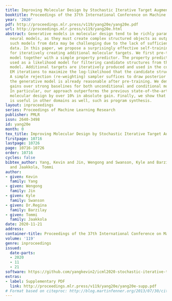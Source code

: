 ```yaml
---
title: Improving Molecular Design by Stochastic Iterative Target Augmentation
booktitle: Proceedings of the 37th International Conference on Machine Learning
year: '2020'
pdf: http://proceedings.mlr.press/v119/yang20e/yang20e.pdf
url: http://proceedings.mlr.press/v119/yang20e.html
abstract: Generative models in molecular design tend to be richly parameterized, data-hungry
  neural models, as they must create complex structured objects as outputs. Estimating
  such models from data may be challenging due to the lack of sufficient training
  data. In this paper, we propose a surprisingly effective self-training approach
  for iteratively creating additional molecular targets. We first pre-train the generative
  model together with a simple property predictor. The property predictor is then
  used as a likelihood model for filtering candidate structures from the generative
  model. Additional targets are iteratively produced and used in the course of stochastic
  EM iterations to maximize the log-likelihood that the candidate structures are accepted.
  A simple rejection (re-weighting) sampler suffices to draw posterior samples since
  the generative model is already reasonable after pre-training. We demonstrate significant
  gains over strong baselines for both unconditional and conditional molecular design.
  In particular, our approach outperforms the previous state-of-the-art in conditional
  molecular design by over 10% in absolute gain. Finally, we show that our approach
  is useful in other domains as well, such as program synthesis.
layout: inproceedings
series: Proceedings of Machine Learning Research
publisher: PMLR
issn: 2640-3498
id: yang20e
month: 0
tex_title: Improving Molecular Design by Stochastic Iterative Target Augmentation
firstpage: 10716
lastpage: 10726
page: 10716-10726
order: 10716
cycles: false
bibtex_author: Yang, Kevin and Jin, Wengong and Swanson, Kyle and Barzilay, Dr.Regina
  and Jaakkola, Tommi
author:
- given: Kevin
  family: Yang
- given: Wengong
  family: Jin
- given: Kyle
  family: Swanson
- given: Dr.Regina
  family: Barzilay
- given: Tommi
  family: Jaakkola
date: 2020-11-21
address: 
container-title: Proceedings of the 37th International Conference on Machine Learning
volume: '119'
genre: inproceedings
issued:
  date-parts:
  - 2020
  - 11
  - 21
software: https://github.com/yangkevin2/icml2020-stochastic-iterative-target-augmentation
extras:
- label: Supplementary PDF
  link: http://proceedings.mlr.press/v119/yang20e/yang20e-supp.pdf
# Format based on citeproc: http://blog.martinfenner.org/2013/07/30/citeproc-yaml-for-bibliographies/
---
```

